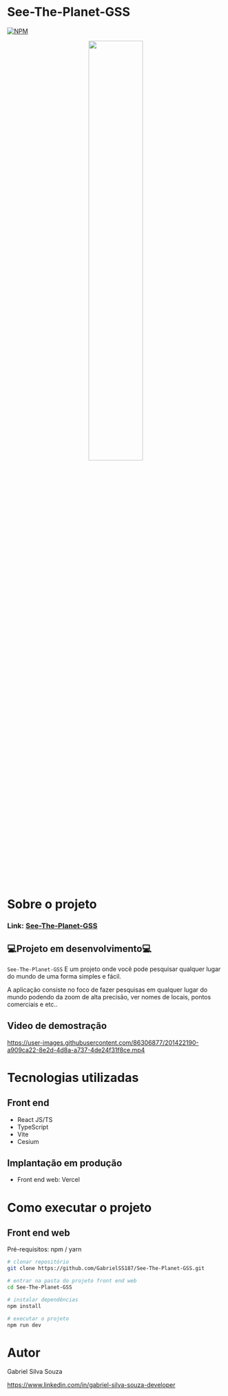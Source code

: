 # See-The-Planet-GSS
[![NPM](https://img.shields.io/npm/l/react)](https://github.com/GabrielSS187/See-The-Planet-GSS/blob/main/LICENSE) 

<div align="center">
<img src="https://user-images.githubusercontent.com/86306877/201417068-250e1182-2be9-4aa5-bdfe-ec7085c0f1ef.png" width="50%" height="50%">
</div>

# Sobre o projeto

### Link: [See-The-Planet-GSS](https://see-the-planet-gss.vercel.app/)

## 💻Projeto em desenvolvimento💻

``See-The-Planet-GSS`` E um projeto onde você pode pesquisar qualquer lugar do mundo de uma forma simples e fácil.

A aplicação consiste no foco de fazer pesquisas em qualquer lugar do mundo podendo da zoom de alta precisão, ver nomes de locais,
pontos comerciais e etc..

## Video de demostração
https://user-images.githubusercontent.com/86306877/201422190-a909ca22-8e2d-4d8a-a737-4de24f31f8ce.mp4

# Tecnologias utilizadas

## Front end
- React JS/TS
- TypeScript
- Vite
- Cesium

## Implantação em produção

- Front end web: Vercel

# Como executar o projeto

## Front end web
Pré-requisitos: npm / yarn

```bash
# clonar repositório
git clone https://github.com/GabrielSS187/See-The-Planet-GSS.git

# entrar na pasta do projeto front end web
cd See-The-Planet-GSS

# instalar dependências
npm install

# executar o projeto
npm run dev
```

# Autor

Gabriel Silva Souza

https://www.linkedin.com/in/gabriel-silva-souza-developer

